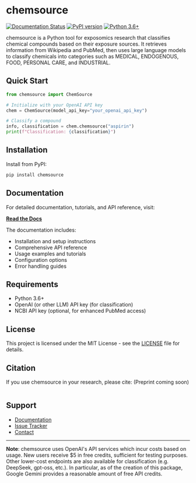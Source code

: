 # chemsource

[![Documentation Status](https://readthedocs.org/projects/chemsource/badge/?version=latest)](https://chemsource.readthedocs.io/en/latest/?badge=latest)
[![PyPI version](https://badge.fury.io/py/chemsource.svg)](https://badge.fury.io/py/chemsource)
[![Python 3.6+](https://img.shields.io/badge/python-3.6+-blue.svg)](https://www.python.org/downloads/)

chemsource is a Python tool for exposomics research that classifies chemical compounds based on their exposure sources. It retrieves information from Wikipedia and PubMed, then uses large language models to classify chemicals into categories such as MEDICAL, ENDOGENOUS, FOOD, PERSONAL CARE, and INDUSTRIAL.


## Quick Start

```python
from chemsource import ChemSource

# Initialize with your OpenAI API key
chem = ChemSource(model_api_key="your_openai_api_key")

# Classify a compound
info, classification = chem.chemsource("aspirin")
print(f"Classification: {classification}")
```

## Installation

Install from PyPI:

```bash
pip install chemsource
```

## Documentation

For detailed documentation, tutorials, and API reference, visit:

**[Read the Docs](https://chemsource.readthedocs.io/)**

The documentation includes:
- Installation and setup instructions
- Comprehensive API reference
- Usage examples and tutorials
- Configuration options
- Error handling guides

## Requirements

- Python 3.6+
- OpenAI (or other LLM) API key (for classification)
- NCBI API key (optional, for enhanced PubMed access)

## License

This project is licensed under the MIT License - see the [LICENSE](LICENSE) file for details.

## Citation

If you use chemsource in your research, please cite:
(Preprint coming soon)

```
```

## Support

- [Documentation](https://chemsource.readthedocs.io/)
- [Issue Tracker](https://github.com/prajitrr/chemsource/issues)
- [Contact](mailto:prajkumar@ucsd.edu)

---

**Note**: chemsource uses OpenAI's API services which incur costs based on usage. New users receive $5 in free credits, sufficient for testing purposes. Other lower-cost endpoints are also available for classification (e.g. DeepSeek, gpt-oss, etc.). In particular, as of the creation of this package, Google Gemini provides a reasonable amount of free API credits. 